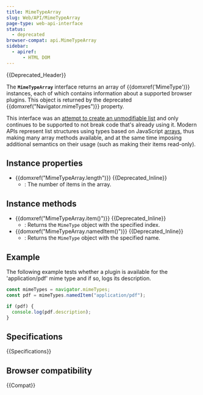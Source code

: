 ```yaml
---
title: MimeTypeArray
slug: Web/API/MimeTypeArray
page-type: web-api-interface
status:
  - deprecated
browser-compat: api.MimeTypeArray
sidebar:
  - apiref:
      - HTML DOM
---
```


{{Deprecated_Header}}

The **`MimeTypeArray`** interface returns an array of {{domxref('MimeType')}} instances, each of which contains information about a supported browser plugins. This object is returned by the deprecated {{domxref("Navigator.mimeTypes")}} property.

This interface was an [attempt to create an unmodifiable list](https://stackoverflow.com/questions/74630989/why-use-domstringlist-rather-than-an-array/74641156#74641156) and only continues to be supported to not break code that's already using it. Modern APIs represent list structures using types based on JavaScript [arrays](/en-US/docs/Web/JavaScript/Reference/Global_Objects/Array), thus making many array methods available, and at the same time imposing additional semantics on their usage (such as making their items read-only).

## Instance properties

- {{domxref("MimeTypeArray.length")}} {{Deprecated_Inline}}
  - : The number of items in the array.

## Instance methods

- {{domxref("MimeTypeArray.item()")}} {{Deprecated_Inline}}
  - : Returns the `MimeType` object with the specified index.
- {{domxref("MimeTypeArray.namedItem()")}} {{Deprecated_Inline}}
  - : Returns the `MimeType` object with the specified name.

## Example

The following example tests whether a plugin is available for the 'application/pdf' mime type and if so, logs its description.

```js
const mimeTypes = navigator.mimeTypes;
const pdf = mimeTypes.namedItem("application/pdf");

if (pdf) {
  console.log(pdf.description);
}
```

## Specifications

{{Specifications}}

## Browser compatibility

{{Compat}}
